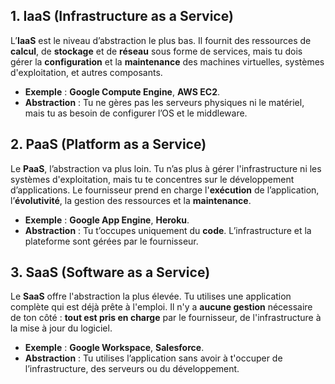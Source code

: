 
## 1. **IaaS (Infrastructure as a Service)**

L’**IaaS** est le niveau d’abstraction le plus bas. Il fournit des ressources de **calcul**, de **stockage** et de **réseau** sous forme de services, mais tu dois gérer la **configuration** et la **maintenance** des machines virtuelles, systèmes d'exploitation, et autres composants.

- **Exemple** : **Google Compute Engine**, **AWS EC2**.
- **Abstraction** : Tu ne gères pas les serveurs physiques ni le matériel, mais tu as besoin de configurer l’OS et le middleware.

## 2. **PaaS (Platform as a Service)**

 Le **PaaS**, l’abstraction va plus loin. Tu n’as plus à gérer l'infrastructure ni les systèmes d'exploitation, mais tu te concentres sur le développement d’applications. Le fournisseur prend en charge l'**exécution** de l’application, l’**évolutivité**, la gestion des ressources et la **maintenance**.

- **Exemple** : **Google App Engine**, **Heroku**.
- **Abstraction** : Tu t’occupes uniquement du **code**. L’infrastructure et la plateforme sont gérées par le fournisseur.

## 3. **SaaS (Software as a Service)**

Le **SaaS** offre l'abstraction la plus élevée. Tu utilises une application complète qui est déjà prête à l'emploi. Il n'y a **aucune gestion** nécessaire de ton côté : **tout est pris en charge** par le fournisseur, de l'infrastructure à la mise à jour du logiciel.

- **Exemple** : **Google Workspace**, **Salesforce**.
- **Abstraction** : Tu utilises l’application sans avoir à t'occuper de l’infrastructure, des serveurs ou du développement.


